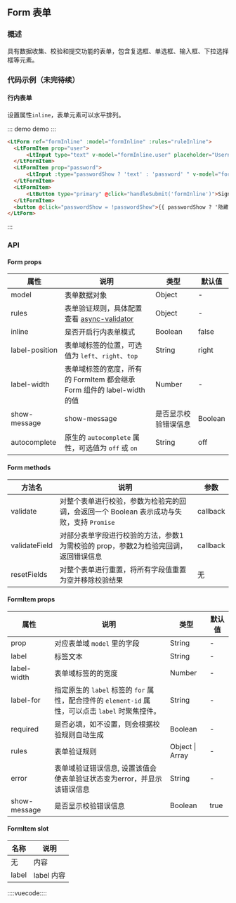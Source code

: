 ## Form 表单

### 概述

具有数据收集、校验和提交功能的表单，包含复选框、单选框、输入框、下拉选择框等元素。

### 代码示例（未完待续）

#### 行内表单

设置属性`inline`，表单元素可以水平排列。

::: demo demo :::
```html
<LtForm ref="formInline" :model="formInline" :rules="ruleInline">
  <LtFormItem prop="user">
      <LtInput type="text" v-model="formInline.user" placeholder="Username"></LtInput>
  </LtFormItem>
  <LtFormItem prop="password">
      <LtInput :type="passwordShow ? 'text' : 'password' " v-model="formInline.password" placeholder="Password"></LtInput>
  </LtFormItem>
  <LtFormItem>
      <LtButton type="primary" @click="handleSubmit('formInline')">Signin</LtButton>
  </LtFormItem>
  <button @click="passwordShow = !passwordShow">{{ passwordShow ? '隐藏' : '显示'}} 密码</button>
</LtForm>
```
:::

### API

#### Form props

属性|说明|类型|默认值
---|---|---|---
model|表单数据对象|Object|-
rules|表单验证规则，具体配置查看 [async-validator](https://github.com/yiminghe/async-validator)|Object|-
inline|是否开启行内表单模式|Boolean|false
label-position|表单域标签的位置，可选值为 `left`、`right`、`top`|String|right
label-width|表单域标签的宽度，所有的 FormItem 都会继承 Form 组件的 label-width 的值|Number|-
show-message|show-message|是否显示校验错误信息|Boolean|true
autocomplete|原生的 `autocomplete` 属性，可选值为 `off` 或 `on`|String|off

#### Form methods

方法名|说明|参数
---|---|---
validate|对整个表单进行校验，参数为检验完的回调，会返回一个 Boolean 表示成功与失败，支持 `Promise`|callback
validateField|对部分表单字段进行校验的方法，参数1为需校验的 prop，参数2为检验完回调，返回错误信息|callback
resetFields|对整个表单进行重置，将所有字段值重置为空并移除校验结果|无

#### FormItem props

属性|说明|类型|默认值
---|---|---|---
prop|对应表单域 `model` 里的字段|String|-
label|标签文本|String|-
label-width|表单域标签的的宽度|Number|-
label-for|指定原生的 `label` 标签的 `for` 属性，配合控件的 `element-id` 属性，可以点击 `label` 时聚焦控件。|String|-
required|是否必填，如不设置，则会根据校验规则自动生成|Boolean|-
rules|表单验证规则|Object \| Array|-
error|表单域验证错误信息, 设置该值会使表单验证状态变为error，并显示该错误信息|String|-
show-message|是否显示校验错误信息|Boolean|true

#### FormItem slot
名称|说明
---|---
无|内容
label|label 内容

::::vuecode::::
<script>
export default {
  data() {
    return {
      passwordShow: false,
      formInline: {
          user: '',
          password: ''
      },
      ruleInline: {
          user: [
              { required: true, message: '请输入用户名', trigger: 'blur' }
          ],
          password: [
              { required: true, message: '请输入密码', trigger: 'blur' },
              { type: 'string', min: 6, max: 18, message: '密码长度为6-18位之间', trigger: 'blur' }
          ]
      }
    }
  },
  methods: {
      handleSubmit(name) {
          this.$refs[name].validate((valid) => {
            if (valid) {
                this.$message.success('Success!');
            } else {
                this.$message.error('Fail!');
            }
          })
      }
  }
}
</script>
